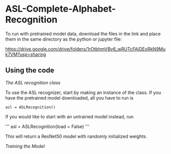 # ASL-Complete-Alphabet-Recognition

To run with pretrained model data, download the files in the link and place them in the same directory as the python or jupyter file: 

https://drive.google.com/drive/folders/1rOtbhmVBv6_wRUTcFAjDEoRkN9Muk7VM?usp=sharing

## Using the code

*The ASL recognition class*

To use the ASL recognizer, start by making an instance of the class. If you have the pretrained model downloaded, all you have to run is

```
asl = ASLRecognition()
```

If you would like to start with an untrained model instead, run

'''
asl = ASLRecognition(load = False)
'''

This will return a ResNet50 model with randomly initialized weights. 


*Training the Model*



